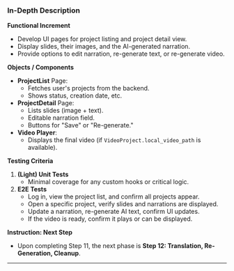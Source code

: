 ### In-Depth Description

**Functional Increment**  
- Develop UI pages for project listing and project detail view.  
- Display slides, their images, and the AI-generated narration.  
- Provide options to edit narration, re-generate text, or re-generate video.

**Objects / Components**  
- **ProjectList** Page:  
  - Fetches user's projects from the backend.  
  - Shows status, creation date, etc.  
- **ProjectDetail** Page:  
  - Lists slides (image + text).  
  - Editable narration field.  
  - Buttons for "Save" or "Re-generate."  
- **Video Player**:  
  - Displays the final video (if `VideoProject.local_video_path` is available).

**Testing Criteria**  
1. **(Light) Unit Tests**  
   - Minimal coverage for any custom hooks or critical logic.  
2. **E2E Tests**  
   - Log in, view the project list, and confirm all projects appear.  
   - Open a specific project, verify slides and narrations are displayed.  
   - Update a narration, re-generate AI text, confirm UI updates.  
   - If the video is ready, confirm it plays or can be displayed.

**Instruction: Next Step**  
- Upon completing Step 11, the next phase is **Step 12: Translation, Re-Generation, Cleanup**.

---